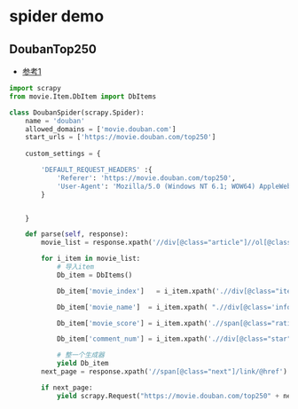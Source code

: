 # spider demo



## DoubanTop250

- [参考1]([https://blog.csdn.net/qq_1290259791/article/details/82225450#scrapy%E7%88%AC%E5%8F%96%E8%B1%86%E7%93%A3%E7%94%B5%E5%BD%B1](https://blog.csdn.net/qq_1290259791/article/details/82225450#scrapy爬取豆瓣电影)) 

```python
import scrapy
from movie.Item.DbItem import DbItems 

class DoubanSpider(scrapy.Spider):
    name = 'douban'
    allowed_domains = ['movie.douban.com']
    start_urls = ['https://movie.douban.com/top250']
    
    custom_settings = {

        'DEFAULT_REQUEST_HEADERS' :{
            'Referer': 'https://movie.douban.com/top250',
            'User-Agent': 'Mozilla/5.0 (Windows NT 6.1; WOW64) AppleWebKit/537.36 (KHTML, like Gecko) Chrome/70.0.3538.25'
        }


    }

    def parse(self, response):
        movie_list = response.xpath('//div[@class="article"]//ol[@class="grid_view"]/li')

        for i_item in movie_list:
            # 导入item
            Db_item = DbItems()

            Db_item['movie_index']   = i_item.xpath('.//div[@class="item"]//em/text()').extract_first()

            Db_item['movie_name']  = i_item.xpath( ".//div[@class='info']/div[@class='hd']/a/span[1]/text()").extract_first()

            Db_item['movie_score'] = i_item.xpath('.//span[@class="rating_num"]/text()').extract_first()

            Db_item['comment_num'] = i_item.xpath('.//div[@class="star"]/span[last()]/text()').extract_first()

            # 整一个生成器
            yield Db_item
        next_page = response.xpath('//span[@class="next"]/link/@href').extract_first()

        if next_page:
            yield scrapy.Request("https://movie.douban.com/top250" + next_page, callback = self.parse)
```

